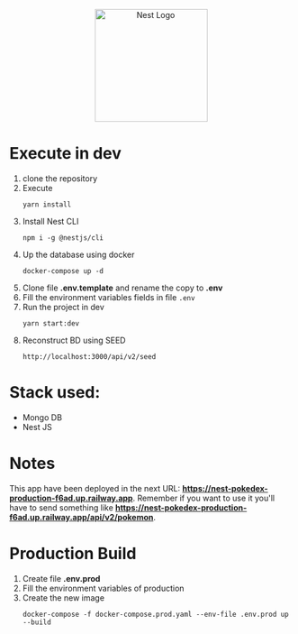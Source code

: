 <p align="center">
  <a href="http://nestjs.com/" target="blank"><img src="https://nestjs.com/img/logo-small.svg" width="200" alt="Nest Logo" /></a>
</p>

# Execute in dev

1. clone the repository
2. Execute
   ```
   yarn install
   ```
3. Install Nest CLI
   ```
   npm i -g @nestjs/cli
   ```
4. Up the database using docker
   ```
   docker-compose up -d
   ```
5. Clone file **.env.template** and rename the copy to **.env**
6. Fill the environment variables fields in file `.env`
7. Run the project in dev
   ```
   yarn start:dev
   ```
8. Reconstruct BD using SEED
   ```
   http://localhost:3000/api/v2/seed
   ```

# Stack used:

- Mongo DB
- Nest JS

# Notes

This app have been deployed in the next URL: **https://nest-pokedex-production-f6ad.up.railway.app**. Remember if you want to use it you'll have to send something like **https://nest-pokedex-production-f6ad.up.railway.app/api/v2/pokemon**.

# Production Build

1. Create file **.env.prod**
2. Fill the environment variables of production
3. Create the new image
   ```
   docker-compose -f docker-compose.prod.yaml --env-file .env.prod up --build
   ```
